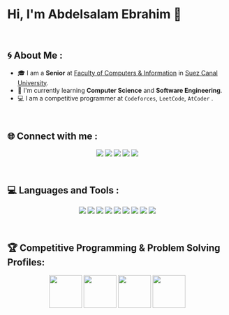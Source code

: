 # Hi, I'm Abdelsalam Ebrahim 👋

<br>

## 🌀 About Me :
- 🎓 I am a **Senior** at [Faculty of Computers & Information](https://suez.edu.eg/ar/%d9%83%d9%84%d9%8a%d8%a9-%d8%a7%d9%84%d8%ad%d8%a7%d8%b3%d8%a8%d8%a7%d8%aa-%d9%88%d8%a7%d9%84%d9%85%d8%b9%d9%84%d9%88%d9%85%d8%a7%d8%aa/) in [Suez Canal University](https://suez.edu.eg/ar/).
- 🌱 I'm currently learning **Computer Science** and **Software Engineering**.
- 💻 I am a competitive programmer at ```Codeforces```, ```LeetCode```, ```AtCoder``` .

<br>

## 🌐 Connect with me :
<p align="center">
  <a href="https://linkedin.com/in/abdelsalamebrahim"><img src="https://img.shields.io/badge/LinkedIn-0A66C2?style=for-the-badge&logo=linkedin&logoColor=white" /></a>
  <a href="mailto:abdelsalamebrahim21@gmail.com"><img src="https://img.shields.io/badge/Gmail-D14836?style=for-the-badge&logo=gmail&logoColor=white" /></a>
  <a href="https://www.facebook.com/abdelsalam.ebrahim.56/"><img src="https://img.shields.io/badge/Facebook-1877F2?style=for-the-badge&logo=facebook&logoColor=white" /></a>
  <a href="https://www.instagram.com/abdelsalam_ebrahim_"><img src="https://img.shields.io/badge/Instagram-E4405F?style=for-the-badge&logo=instagram&logoColor=white" /></a>
  <a href="https://wa.me/01004562472"><img src="https://img.shields.io/badge/WhatsApp-25D366?style=for-the-badge&logo=whatsapp&logoColor=white" /></a>
</p>

<br>

## 💻 Languages and Tools :
<p align="center">
  <img src="https://img.shields.io/badge/C-00599C?style=for-the-badge&logo=c&logoColor=white" />
  <img src="https://img.shields.io/badge/C++-00599C?style=for-the-badge&logo=cplusplus&logoColor=white" />
  <img src="https://img.shields.io/badge/Python-3776AB?style=for-the-badge&logo=python&logoColor=white" />
  <img src="https://img.shields.io/badge/JavaScript-F7DF1E?style=for-the-badge&logo=javascript&logoColor=black" />
  <img src="https://img.shields.io/badge/TypeScript-007396?style=for-the-badge&logo=typescript&logoColor=white" />
  <img src="https://img.shields.io/badge/HTML5-E34F26?style=for-the-badge&logo=html5&logoColor=white" />
  <img src="https://img.shields.io/badge/CSS3-1572B6?style=for-the-badge&logo=css3&logoColor=white" />
  <img src="https://img.shields.io/badge/Bootstrap-563D7C?style=for-the-badge&logo=bootstrap&logoColor=white" />
  <img src="https://img.shields.io/badge/Tailwind-38BDF8?style=for-the-badge&logo=tailwindcss&logoColor=white" />
</p>

<br>

## 🏆 Competitive Programming & Problem Solving Profiles:
<p align="center">
  <a href="https://codeforces.com/profile/Abdelsalam"><img width="75px" height="75px" src="https://raw.githubusercontent.com/rahuldkjain/github-profile-readme-generator/master/src/images/icons/Social/codeforces.svg" /></a>
  <a href="https://leetcode.com/u/Abdelsalam_Ebrahim/"><img width="75px" height="75px" src="https://raw.githubusercontent.com/rahuldkjain/github-profile-readme-generator/master/src/images/icons/Social/leet-code.svg" /></a>
  <a href="https://atcoder.jp/users/Abdelsalam_Ali"><img width="75px" height="75px" src="https://camo.githubusercontent.com/a34884bc19144bfe951eb0337b6f7d54f64d5bb83c62a29e76bb100480df1284/68747470733a2f2f696d672e6174636f6465722e6a702f6173736574732f69636f6e2f6176617461722e706e67" /></a>
  <a href="https://www.codechef.com/users/absalam"><img width="75px" height="75px" src="https://camo.githubusercontent.com/87d942d714b8f3baeaf884390550fb32273ede230277cdfffd4197210f3e062b/68747470733a2f2f696d672e69636f6e73382e636f6d2f636f6c6f722f35302f3030303030302f636f6465636865662e706e67" /></a>
</p>


